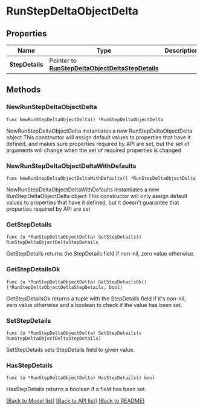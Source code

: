 # RunStepDeltaObjectDelta

## Properties

Name | Type | Description | Notes
------------ | ------------- | ------------- | -------------
**StepDetails** | Pointer to [**RunStepDeltaObjectDeltaStepDetails**](RunStepDeltaObjectDeltaStepDetails.md) |  | [optional] 

## Methods

### NewRunStepDeltaObjectDelta

`func NewRunStepDeltaObjectDelta() *RunStepDeltaObjectDelta`

NewRunStepDeltaObjectDelta instantiates a new RunStepDeltaObjectDelta object
This constructor will assign default values to properties that have it defined,
and makes sure properties required by API are set, but the set of arguments
will change when the set of required properties is changed

### NewRunStepDeltaObjectDeltaWithDefaults

`func NewRunStepDeltaObjectDeltaWithDefaults() *RunStepDeltaObjectDelta`

NewRunStepDeltaObjectDeltaWithDefaults instantiates a new RunStepDeltaObjectDelta object
This constructor will only assign default values to properties that have it defined,
but it doesn't guarantee that properties required by API are set

### GetStepDetails

`func (o *RunStepDeltaObjectDelta) GetStepDetails() RunStepDeltaObjectDeltaStepDetails`

GetStepDetails returns the StepDetails field if non-nil, zero value otherwise.

### GetStepDetailsOk

`func (o *RunStepDeltaObjectDelta) GetStepDetailsOk() (*RunStepDeltaObjectDeltaStepDetails, bool)`

GetStepDetailsOk returns a tuple with the StepDetails field if it's non-nil, zero value otherwise
and a boolean to check if the value has been set.

### SetStepDetails

`func (o *RunStepDeltaObjectDelta) SetStepDetails(v RunStepDeltaObjectDeltaStepDetails)`

SetStepDetails sets StepDetails field to given value.

### HasStepDetails

`func (o *RunStepDeltaObjectDelta) HasStepDetails() bool`

HasStepDetails returns a boolean if a field has been set.


[[Back to Model list]](../README.md#documentation-for-models) [[Back to API list]](../README.md#documentation-for-api-endpoints) [[Back to README]](../README.md)


